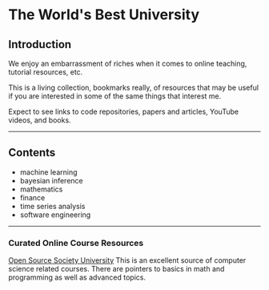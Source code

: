 # The World's Best University

**Introduction**
------------------------------

We enjoy an embarrassment of riches when it comes to online 
teaching, tutorial resources, etc.

This is a living collection, bookmarks really, of resources that may 
be useful if you are interested in some of the same things that interest me.

Expect to see links to code repositories, papers and articles, 
YouTube videos, and books.

***
## Contents

* machine learning
* bayesian inference
* mathematics
* finance
* time series analysis
* software engineering


***
### Curated Online Course Resources

[Open Source Society University](https://github.com/ossu/computer-science)
This is an excellent source of computer science related courses.
There are pointers to basics in math and programming as well as advanced topics.
